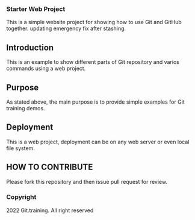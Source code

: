 ### Starter Web Project

This is a simple website project for showing how to use Git and GitHub together. updating emergency fix after stashing. 

## Introduction
This is an example to show different parts of Git repository and varios commands using a web project.

## Purpose
As stated above, the main purpose is to provide simple examples for Git training demos. 

## Deployment

This is a web project, deployment can be on any web server or even local file system. 

## HOW TO CONTRIBUTE

Please fork this repository and then issue pull request for review.


### Copyright

2022 Git.training. All right reserved